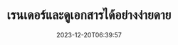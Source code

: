 ---
############################# Static ##########################
layout: "family"
date: 2023-12-20T06:39:57
draft: false

product: "Viewer"
product_tag: "viewer"

############################# Head ############################
head_title: "API แสดงผลและดูเอกสาร | บน Premise API และบริการออนไลน์"
head_description: "เรนเดอร์และดูไฟล์ Word, PDF, Excel, Powerpoint หรือ Image ได้อย่างง่ายดายและฟรี"

############################# Header ##########################
title: "เรนเดอร์และดูเอกสารได้อย่างง่ายดาย"
description: |
  Viewer API อันทรงพลังเพื่อเรนเดอร์ไฟล์ต่าง ๆ เป็น PDF, HTML และรูปภาพ

  โหลดเอกสารจากแหล่งต่างๆ รวมถึงไฟล์ สตรีม URL เซิร์ฟเวอร์ FTP, Amazon S3, Azure Blob Storage และอื่นๆ

  สร้างหน้า HTML ที่ตอบสนอง ป้องกันไฟล์ PDF เอาท์พุต และจัดลำดับหน้าใหม่ หมุนหน้า แสดงผลบันทึกย่อและความคิดเห็นหากจำเป็น

############################# Platforms ############################
supported_platforms:
  enable: true  
  head_title: "เลือกแพลตฟอร์มของคุณ"
  title: "แพลตฟอร์มที่รองรับ"
  description: "ไลบรารี GroupDocs.Viewer รองรับระบบปฏิบัติการและเฟรมเวิร์กต่อไปนี้"
  details_link_title: "เรียนรู้เพิ่มเติม"
  items:
    # supported_platforms loop
    - title: ".NET"
      description: "GroupDocs.Viewer for .NET"
      color: "blue"
      tag: "net"
      link: "/viewer/net/"
      features_link: "https://docs.groupdocs.com/viewer/net/system-requirements/"
      features:
        # features loop
        - content: ".NET Framework 4.6.2+  <br>  .NET Core 3.1  <br>  .NET 6+"
          rows: "3"
        # features loop
        - content: "Windows, Linux"
          rows: "1"
        # features loop
        - content: "รูปแบบไฟล์มากกว่า 180 รูปแบบ"
          rows: "1"
        # features loop
        - content: "แพ็คเกจ UI สำหรับ ASP.NET Core"
          rows: "1"
        # features loop
        - content: "ASP.NET WebForms Demo  <br>  ASP.NET MVC Demo  <br>  ASP.NET Core Demo"
          rows: "3"
    
    # supported_platforms loop
    - title: "Java"
      description: "GroupDocs.Viewer for Java"
      color: "red"
      tag: "java"
      link: "/viewer/java/"
      features_link: "https://docs.groupdocs.com/viewer/java/system-requirements/"
      features:
        # features loop
        - content: "J2SE 8.0 (1.8)+"
          rows: "3"
        # features loop
        - content:  "Windows, Linux, macOS"
          rows: "1"       
        # features loop
        - content: "รูปแบบไฟล์มากกว่า 180 รูปแบบ"
          rows: "1"
        # features loop
        - content:  "แพ็คเกจ UI สำหรับ Spring และ Dropwizard"
          rows: "1"
        # features loop
        - content:  "Spring Demo  <br>  Dropwizard demo"
          rows: "3"

    # supported_platforms loop
    - title: "Node.js"
      description: "GroupDocs.Viewer for Node.js"
      color: "green"
      tag: "nodejs-java"
      link: "/viewer/nodejs-java/"
      features_link: "https://docs.groupdocs.com/viewer/nodejs-java/system-requirements/"
      features:
        # features loop
        - content: "Node.js 16+  <br>  and J2SE 8.0 (1.8)+"
          rows: "3"
        # features loop
        - content:  "Windows, Linux, macOS"
          rows: "1"
        # features loop
        - content:  "รูปแบบไฟล์มากกว่า 180 รูปแบบ"
          rows: "1"
        # features loop
        - content:  "แพ็คเกจ UI - เร็วๆ นี้"
          rows: "1" 
        # features loop
        - content:  "การสาธิต - เร็ว ๆ นี้"
          rows: "3" 

    # supported_platforms loop
    - title: "Python"
      description: "GroupDocs.Viewer for Python"
      color: "yellow"
      tag: "python-net"
      link: "/viewer/python-net/"
      features_link: "https://docs.groupdocs.com/viewer/python-net/system-requirements/"
      features:
        # features loop
        - content: "Python 3.9+  <br>  and .Net 6+"
          rows: "3"
        # features loop
        - content:  "Windows, Linux, macOS"
          rows: "1"
        # features loop
        - content:  "รูปแบบไฟล์มากกว่า 180 รูปแบบ"
          rows: "1"
        # features loop
        - content:  "แพ็คเกจ UI - เร็วๆ นี้"
          rows: "1" 
        # features loop
        - content:  "การสาธิต - เร็ว ๆ นี้"
          rows: "3" 

############################# Features ############################

features:
  enable: true
  title: "ชุดคุณลักษณะของ GroupDocs.Viewer"
  description: "API เพื่อเรนเดอร์ไฟล์ประเภทต่างๆ เช่น HTML, PDF, PNG และ JPEG ในแอปพลิเคชันเพื่อดูโดยไม่ต้องใช้ซอฟต์แวร์บุคคลที่สาม"

  items:
    # feature loop
    - icon: "view"
      title: "ดูเอกสารและรูปภาพ"
      content: "ดูเอกสารโดยแสดงผลเป็นไฟล์ HTML, PDF, PNG และ JPEG"

    # feature loop
    - icon: "password"
      title: "เปิดเอกสารที่มีการรักษาความปลอดภัย"
      content: "ระบุรหัสผ่านเพื่อเปิดเอกสารที่เข้ารหัส"

    # feature loop
    - icon: "load"
      title: "โหลดไฟล์ได้จากทุกที่"
      content: "โหลดเอกสารจากไฟล์ต่างๆ, URL, เซิร์ฟเวอร์ FTP, Amazon S3 และอื่นๆ"
    
    # feature loop
    - icon: "pages"
      title: "แสดงผลทั้งหมดหรือเฉพาะหน้า"
      content: "ระบุช่วงของหมายเลขหน้าที่จะแสดงผล"


############################# Code samples ############################
code_samples:
  enable: true
  title: "ตัวอย่างโค้ด GroupDocs.Viewer"
  description: "กรณีการใช้งานบางส่วนของการดำเนินการ GroupDocs.Viewer ทั่วไปใน C#, Java, TypeScript"
  items:
    # code sample loop
    - title: "วิธีเรนเดอร์ไฟล์ DOCX เป็น PDF"
      content: |
       เรนเดอร์เอกสาร DOCX เป็น PDF โดยไม่ต้องติดตั้ง Microsoft Word หรือซอฟต์แวร์อื่นๆ โหลดและดูไฟล์ DOCX ภายในแอปพลิเคชัน .NET ของคุณได้อย่างง่ายดาย ไม่ว่าจะเป็นแอปพลิเคชันบนเว็บหรือเดสก์ท็อป ต่อไปนี้คือตัวอย่างวิธีเรนเดอร์ไฟล์ DOCX เป็น PDF:
      samples:
        - language: "C#"
          color: "blue"
          content: |
            ```csharp {style=abap}   
            // โหลดไฟล์ DOCX เพื่อเรนเดอร์
            using (Viewer viewer = new Viewer("sample.docx"))
            {
              // เรนเดอร์ DOCX เป็นไฟล์ PDF
              PdfViewOptions viewOptions = new PdfViewOptions();
              viewer.View(viewOptions);
            }
            ```
        - language: "Java"
          color: "red"
          content: |
            ```java {style=abap}   
            import com.groupdocs.viewer.Viewer;
            import com.groupdocs.viewer.options.PdfViewOptions;
            // ...
            // โหลดไฟล์ DOCX เพื่อเรนเดอร์
            try (Viewer viewer = new Viewer("sample.docx")) {
                // เรนเดอร์ DOCX เป็นไฟล์ PDF
                PdfViewOptions viewOptions = new PdfViewOptions();
                viewer.view(viewOptions);
            }
            ```
        - language: "TypeScript"
          color: "green"
          content: |
            ```javascript {style=abap}  
            // โหลดไฟล์ DOCX เพื่อเรนเดอร์
            const viewer = new groupdocs.viewer.Viewer("sample.docx")
            
            // เรนเดอร์ DOCX เป็นไฟล์ PDF
            const viewOptions = groupdocs.viewer.PdfViewOptions(output.pdf)
            viewer.view(viewOptions)
            ```

        - language: "Python"
          color: "yellow"
          content: |
            ```python {style=abap} 
            import groupdocs.viewer as gv
            import groupdocs.viewer.options as gvo   
            // โหลดไฟล์ DOCX เพื่อเรนเดอร์
            with gv.Viewer("sample.docx") as viewer:
            
            // เรนเดอร์ DOCX เป็นไฟล์ PDF
            viewOptions = gvo.PdfViewOptions("output.pdf")
            viewer.view(viewOptions)
            ```

############################# Formats ############################
formats:
  enable: true
  title:  "รองรับไฟล์มากกว่า 180 รูปแบบ"
  description: "GroupDocs.Viewer รองรับการทำงานด้วย [รูปแบบไฟล์](https://docs.groupdocs.com/viewer/net/supported-document-formats/) ยอดนิยมที่สุด"


############################# Metrics ############################

metrics:
  enable: true
  title: "ตัวชี้วัดเชิงลึกและข้อมูลเชิงลึกทางสถิติ"
  description: "เจาะลึกรายละเอียดตัวเลขหลักของเรา โดยให้ตัวชี้วัดที่ครอบคลุมและข้อมูลเชิงลึกทางสถิติเกี่ยวกับความสำเร็จ ผลกระทบ และการเติบโตของเรา"

  items:
    # metrics loop
    - number: "180+"
      title: "รูปแบบที่รองรับ"
      content: "ดูรูปแบบไฟล์ได้มากกว่า 180 รูปแบบได้อย่างง่ายดาย รวมถึงเอกสาร รูปภาพ และแบบร่าง CAD โดยไม่ยุ่งยาก ทำลายอุปสรรคด้านความเข้ากันได้และเข้าถึงไฟล์ที่หลากหลายได้อย่างง่ายดายด้วยโซลูชันการรับชมที่ครอบคลุมของเรา"
    # metrics loop
    - number: "1.0M"
      title: "ดาวน์โหลด NuGet"
      content: "โซลูชันแพ็คเกจ NuGet ของเราได้กลายเป็นทรัพยากรที่เชื่อถือได้และนำไปใช้อย่างกว้างขวางในชุมชนนักพัฒนา โดยให้การบูรณาการที่ราบรื่นและฟังก์ชันการทำงานที่มีคุณค่าสำหรับโครงการนับไม่ถ้วน"

    # metrics loop
    - number: "10+"
      title: "ห้องสมุด"
      content: "ผลิตภัณฑ์ของเราประกอบด้วยไลบรารีมากกว่า 10 ไลบรารี ที่นำเสนอคุณลักษณะขั้นสูงเพื่อเพิ่มประสิทธิภาพการทำงาน ไลบรารีเหล่านี้ได้รับการออกแบบมาเพื่อตอบสนองความต้องการในการพัฒนาที่แตกต่างกันด้วยความสามารถที่เหนือชั้น"
    
    # metrics loop
    - number: "100+"
      title: "ลูกค้ามีความสุข"
      content: "ให้บริการแบรนด์ที่โดดเด่นที่สุดทั่วโลก ค้นพบว่าทำไมคนนับร้อยถึงชื่นชอบ GroupDocs.Viewer! สำรวจการนำทางที่ราบรื่น การทำงานร่วมกันที่สะดวกสบาย และความสะดวกในการใช้งานที่เหนือชั้น เข้าร่วมเดี๋ยวนี้!"


############################# Customers ############################
# logo size X1 => 170:70  X2 => 340 : 140

customers:
  enable: true
  title: "ลูกค้าที่มีความสุขของเรา"
  description: "ห้องสมุด GroupDocs ได้รับการว่าจ้างจากแบรนด์ที่มีชื่อเสียงและโดดเด่นระดับโลกทั่วโลก"

  items:
    # customers loop
    - title: "BenQ Corporation"
      logo: "benq"
    # customers loop
    - title: "Nasdaq Stock Market"
      logo: "nasdaq"
    # customers loop
    - title: "AT&T Inc."
      logo: "att"
    # customers loop
    - title: "AstraZeneca"
      logo: "astrazeneca"
    # customers loop
    - title: "Central Bank of Argentina"
      logo: "argentinacentralbank"
    # customers loop
    - title: "Roche Holding AG"
      logo: "roche"
    # customers loop
    - title: "Capita"
      logo: "capita"
    # customers loop
    - title: "Axa S.A."
      logo: "axa"
    # customers loop
    - title: "Instructure Inc."
      logo: "instructure"
     # customers loop
    - title: "Wipro"
      logo: "wipro"



############################# Actions ############################

actions:
  enable: true
  title: "พร้อมที่จะเริ่มต้นหรือยัง?"
  description: "ลองใช้คุณสมบัติ GroupDocs.Viewer ฟรีหรือขอใบอนุญาต"

  items:
    #  loop
    - title: ".NET"
      link: "/viewer/net/"
      color: "blue"
        #  loop
    - title: "Java"
      link: "/viewer/java/"
      color: "red"
        #  loop
    - title: "Node.js"
      link: "/viewer/nodejs-java/"
      color: "green"
        #  loop
    - title: "Python"
      link: "/viewer/python-net/"
      color: "yellow"

############################# Faq ############################

faq:
  enable: true
  title: "คำถามและข้อกังวลทั่วไป"
  description: "ค้นหาคำตอบสำหรับคำถามทั่วไปในส่วนคำถามที่พบบ่อยของเราเพื่อตอบข้อสงสัยและข้อกังวลของคุณอย่างรวดเร็ว"

  items:
    #  loop
    - question: "ฉันสามารถประเมินผลิตภัณฑ์ GroupDocs ก่อนซื้อได้หรือไม่"
      answer: |
        ใช่! ผลิตภัณฑ์ GroupDocs ทั้งหมดมีเวอร์ชันประเมินผลที่ปราศจากความเสี่ยง เราขอแนะนำให้นักพัฒนาดาวน์โหลดและลองใช้ API ของเราก่อนซื้อเพื่อให้แน่ใจว่าจะตอบสนองความต้องการของคุณได้ 100%
    #  loop
    - question: "GroupDocs สาธิตผลิตภัณฑ์หรือไม่"
      answer: |
        ไม่ เรามุ่งเน้นที่ API ของเราและทำให้ผลิตภัณฑ์มีฟังก์ชันการทำงานและมีเสถียรภาพมากที่สุดเท่าที่จะเป็นไปได้ เรานำเสนอการทดลองใช้งานได้เต็มรูปแบบและทดลองใช้ฟรีในรูปแบบของ [ใบอนุญาตชั่วคราว](https://purchase.groupdocs.com/temporary-license/) เพื่อให้คุณสามารถทดสอบผลิตภัณฑ์ได้ด้วยตัวเอง
    #  loop
    - question: "ฉันจะดาวน์โหลดผลิตภัณฑ์ได้ที่ไหน?"
      answer: |
        ผลิตภัณฑ์ทั้งหมดพร้อมให้ดาวน์โหลดจาก [เว็บไซต์](https://releases.groupdocs.com) เราไม่ส่งสำเนาทางกายภาพของซอฟต์แวร์ของเราทางไปรษณีย์    
    #  loop
    - question: "สิทธิ์การใช้งานของนักพัฒนา GroupDocs ต่อผู้ใช้หรือต่อผู้ใช้ที่ระบุชื่อ"
      answer: |
        สิทธิ์การใช้งาน GroupDocs Developer เป็นแบบต่อผู้ใช้ ไม่ใช่ต่อผู้ใช้ที่ระบุชื่อ เราเข้าใจดีว่าสมาชิกในทีมเขียนโค้ดอาจเปลี่ยนแปลงไปตามกาลเวลา และไม่ใช่เรื่องจริงที่จะต้องอัปเดตใบอนุญาตในแต่ละครั้งที่เกิดขึ้น
    #  loop
    - question: "เราจำเป็นต้องมีใบอนุญาตสำหรับนักพัฒนาที่ใช้งานอยู่เท่านั้นหรือไม่? ตัวอย่างเช่น เรามีทีมนักพัฒนาสองคนที่ทำงานเกี่ยวกับกะ A และทีมที่สองประกอบด้วยนักพัฒนาสองคนที่ทำงานเกี่ยวกับกะ B … ในสถานการณ์นี้ เราจำเป็นต้องมีใบอนุญาตสองหรือสี่ใบหรือไม่"
      answer: |
        นักพัฒนาทุกคนที่ทำงานในโปรเจ็กต์นี้จำเป็นต้องได้รับใบอนุญาต ในสถานการณ์นี้ GroupDocs มองว่าทีมของคุณมีสมาชิกสี่คน (แม้ว่าจะทำงานคนละเวลาก็ตาม)

############################# Cloud ############################

cloud_links:
  enable: true
  title: "GroupDocs.Viewer API แบบโค้ดต่ำ"
  description: "เร่งความเร็วในการดูเอกสารหรือรูปภาพในแอปพลิเคชันทุกประเภทด้วย REST API บนคลาวด์ของเรา"

  items:
    #  loop
    - icon: "groupdocs_viewer-for-curl"
      title: "GroupDocs.Viewer Cloud for cURL"
      link: "https://products.groupdocs.cloud/viewer/curl"
      content: "ใช้ API โปรแกรมดูเอกสาร cURL RESTful เพื่อเรนเดอร์และแสดง Microsoft Office, PDF และรูปแบบไฟล์มาตรฐานอื่นๆ ในแอปพลิเคชันของคุณอย่างมีประสิทธิภาพ"

    #  loop
    - icon: "groupdocs_viewer-for-net"
      title: "GroupDocs.Viewer Cloud for .NET"
      link: "https://products.groupdocs.cloud/viewer/net"
      content: "ปรับปรุงความสามารถในการดูเอกสารในแอปพลิเคชัน .NET ด้วย Cloud SDK สำหรับ .NET ดูเอกสารได้อย่างราบรื่นในรูปแบบ HTML, PDF หรือรูปภาพ"
    #  loop
    - icon: "groupdocs_viewer-for-java"
      title: "GroupDocs.Viewer Cloud for Java"
      link: "https://products.groupdocs.cloud/viewer/java"
      content: "ผสานรวมความสามารถในการเรนเดอร์เอกสารขั้นสูงเข้ากับแอปพลิเคชัน Java ของคุณโดยใช้ Document Viewer SDK ที่สร้างขึ้นตามวัตถุประสงค์เฉพาะสำหรับ Java"

############################# Apps ############################

app_links:
  enable: true
  title: "แอพ GroupDocs.Viewer NoCode"
  description: "แอปพลิเคชันออนไลน์ที่ให้คุณดูรูปแบบไฟล์ยอดนิยมมากกว่า 180 รูปแบบในเบราว์เซอร์"

  items:
    #  loop
    - icon: "groupdocs_viewer-app"
      title: "GroupDocs.Viewer Total"
      link: "https://products.groupdocs.app/viewer/total"
      content: "สำรวจแอปพลิเคชันออนไลน์ฟรีเพื่อดูรูปแบบไฟล์มากกว่า 180 รูปแบบได้โดยตรงจากเว็บเบราว์เซอร์ที่คุณต้องการ"

    #  loop
    - icon: "groupdocs_words-app"
      title:  "GroupDocs.Viewer DOCX"
      link: "https://products.groupdocs.app/viewer/docx"
      content: "เครื่องมือบนเว็บสำหรับการดูไฟล์ Microsoft Word บนอุปกรณ์ต่างๆ ได้อย่างง่ายดาย"

    #  loop
    - icon: "groupdocs_pdf-app"
      title:  "GroupDocs.Viewer PDF"
      link: "https://products.groupdocs.app/viewer/pdf"
      content: "เปิดและดูไฟล์ PDF ออนไลน์ด้วยโปรแกรมดู PDF ฟรี"
    

---